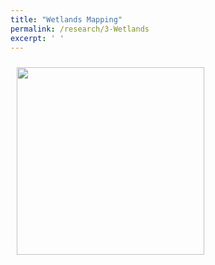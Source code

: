 ```yaml
---
title: "Wetlands Mapping"
permalink: /research/3-Wetlands
excerpt: ' '
---
```


<img style="float: center; padding: 10px 10px 10px 10px;" src="http://katjensen.github.io/images/Under-Construction-Sign.png" width=300>
